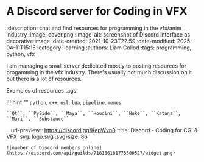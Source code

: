 # A Discord server for Coding in VFX

:description: chat and find resources for programming in the vfx/anim industry
:image: cover.png
:image-alt: screenshot of Discord interface as decorative image
:date-created: 2021-10-23T22:59
:date-modified: 2025-04-11T15:15
:category: learning
:authors: Liam Collod
:tags: programming, python, vfx

I am managing a small server dedicated mostly to posting resources for progamming
in the vfx industry. There's usually not much discussion on it but there is a lot of resources.

Examples of resources tags:

!!! hint ""
    ``python``, ``c++``, ``osl``, ``lua``, ``pipeline``, ``memes``

    ``Qt``, ``PySide``, ``Maya``, ``Houdini``, ``Nuke``, ``Katana``, ``Mari``, ``Substance``

.. url-preview:: https://discord.gg/KepWvn8
    :title: Discord - Coding for CGI & VFX
    :svg: logo.svg
    :svg-size: 86

    ![number of Discord members online](https://discord.com/api/guilds/718106101773500527/widget.png)

